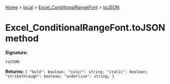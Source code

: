 [Home](./index) &gt; [local](local.md) &gt; [Excel\_ConditionalRangeFont](local.excel_conditionalrangefont.md) &gt; [toJSON](local.excel_conditionalrangefont.tojson.md)

# Excel\_ConditionalRangeFont.toJSON method


**Signature:**
```javascript
toJSON:
```
**Returns:** `{
            "bold": boolean;
            "color": string;
            "italic": boolean;
            "strikethrough": boolean;
            "underline": string;
        }`


